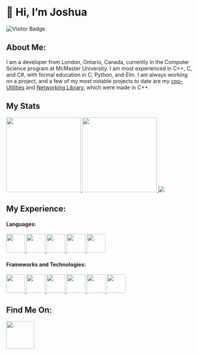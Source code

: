 # 👋 Hi, I’m Joshua

![Visitor Badge](https://komarev.com/ghpvc/?username=finjosh)

## About Me:

I am a developer from London, Ontario, Canada, currently in the Computer Science program at McMaster University. I am most experienced in C++, C, and C#, with formal education in C, Python, and Elm. I am always working on a project, and a few of my most notable projects to date are my [cpp-Utilities](https://github.com/finjosh/cpp-Utilities) and [Networking Library](https://github.com/finjosh/Networking-Library), which were made in C++.

<h2> My Stats </h2>
<a href="https://github.com/finjosh">
  <img height=200 style="text-align: center;" src="https://github-readme-stats.vercel.app/api?username=finjosh&show_icons=true&theme=tokyonight&hide_border=true&rank_icon=github" />
  <img height=200 style="text-align: center;" src="https://github-readme-stats.vercel.app/api/top-langs/?username=finjosh&theme=tokyonight&hide_border=true" />
</a>
<a href="https://github.com/finjosh" style="text-align: center;">
  <img src="https://github-readme-stats.vercel.app/api/wakatime?username=finjosh&theme=tokyonight&hide_border=true" />
</a>

<h2>My Experience:</h2>
<h4>Languages:</h4>
<a href="https://en.cppreference.com/w/cpp/language">
	<img
		src="https://upload.wikimedia.org/wikipedia/commons/thumb/1/18/ISO_C%2B%2B_Logo.svg/1200px-ISO_C%2B%2B_Logo.svg.png"
		style="height: 50px; width: auto"
	/>
</a>
<a href="https://en.cppreference.com/w/c/language">
	<img
		src="https://upload.wikimedia.org/wikipedia/commons/thumb/1/18/C_Programming_Language.svg/695px-C_Programming_Language.svg.png"
		style="height: 50px; width: auto"
	/>
</a>
<a href="https://learn.microsoft.com/en-us/dotnet/csharp/">
	<img
		src="https://www.netgen.co.za/wp-content/uploads/2022/03/C-image-for-Netgen-1024x1024.png"
		style="height: 50px; width: auto"
	/>
</a>
<a href="https://www.python.org/">
	<img
		src="https://upload.wikimedia.org/wikipedia/commons/thumb/c/c3/Python-logo-notext.svg/121px-Python-logo-notext.svg.png"
		style="height: 50px; width: auto"
	/>
</a>
<a href="https://elm-lang.org/">
	<img
		src="https://upload.wikimedia.org/wikipedia/commons/thumb/f/f3/Elm_logo.svg/2048px-Elm_logo.svg.png"
		style="height: 50px; width: auto"
	/>
</a>

<h4>Frameworks and Technologies:</h4>
<a href="https://code.visualstudio.com/">
	<img
		src="https://upload.wikimedia.org/wikipedia/commons/thumb/9/9a/Visual_Studio_Code_1.35_icon.svg/2048px-Visual_Studio_Code_1.35_icon.svg.png"
		style="height: 50px; width: auto"
	/>
</a>
<a href="https://www.sfml-dev.org/index.php">
	<img
		src="https://upload.wikimedia.org/wikipedia/commons/thumb/a/a0/SFML_Logo.svg/1200px-SFML_Logo.svg.png"
		style="height: 50px; width: auto"
	/>
</a>
<a href="https://box2d.org/">
	<img
		src="https://box2d.org/images/logo.svg"
		style="height: 50px; width: auto"
	/>
</a>
<a
	href="https://tgui.eu/">
	<img
		src="https://pbs.twimg.com/profile_images/561611228628271104/fzQgkWU5_400x400.png"
		style="height: 50px; width: auto"
	/>
</a>
<a
	href="https://godotengine.org/">
	<img
		src="https://upload.wikimedia.org/wikipedia/commons/thumb/6/6a/Godot_icon.svg/1200px-Godot_icon.svg.png"
		style="height: 50px; width: auto"
	/>
</a>
<a href="https://unity.com/">
	<img
		src="https://images.g2crowd.com/uploads/product/image/large_detail/large_detail_3de44ba8b1638979671c64379167d0b8/unity.jpeg"
		style="height: 50px; width: auto"
	/>
</a>

<h2>Find Me On:</h2>
<a href="https://www.linkedin.com/in/joshuafinemore/">
	<img
		src="https://upload.wikimedia.org/wikipedia/commons/thumb/c/ca/LinkedIn_logo_initials.png/640px-LinkedIn_logo_initials.png"
		style="height: 75px; width: auto"
	/>
</a>
